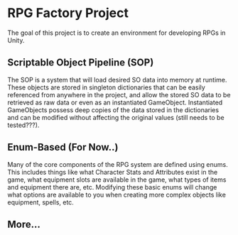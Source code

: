 # RPG Factory Project
The goal of this project is to create an environment for developing RPGs in Unity.

## Scriptable Object Pipeline (SOP)
The SOP is a system that will load desired SO data into memory at runtime. These objects are stored in singleton dictionaries that can be easily referenced from anywhere in the project, and allow the stored SO data to be retrieved as raw data or even as an instantiated GameObject. Instantiated GameObjects possess deep copies of the data stored in the dictionaries and can be modified without affecting the original values (still needs to be tested???).

## Enum-Based (For Now..)
Many of the core components of the RPG system are defined using enums. This includes things like what Character Stats and Attributes exist in the game, what equipment slots are available in the game, what types of items and equipment there are, etc. Modifying these basic enums will change what options are available to you when creating more complex objects like equipment, spells, etc.

## More...